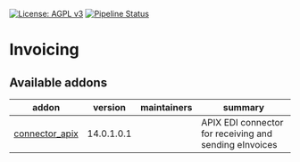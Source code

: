 [![License: AGPL v3](https://img.shields.io/badge/License-AGPL%20v3-blue.svg)](https://www.gnu.org/licenses/agpl-3.0)
[![Pipeline Status](https://gitlab.com/tawasta/odoo/connector-apix/badges/14.0-dev/pipeline.svg)](https://gitlab.com/tawasta/odoo/connector-apix/-/pipelines/)

Invoicing
=========

[//]: # (addons)

Available addons
----------------
addon | version | maintainers | summary
--- | --- | --- | ---
[connector_apix](connector_apix/) | 14.0.1.0.1 |  | APIX EDI connector for receiving and sending eInvoices

[//]: # (end addons)
